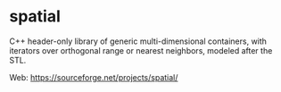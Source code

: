 spatial
=======

C++ header-only library of generic multi-dimensional containers, with iterators over orthogonal range or nearest neighbors, modeled after the STL.

Web: https://sourceforge.net/projects/spatial/

